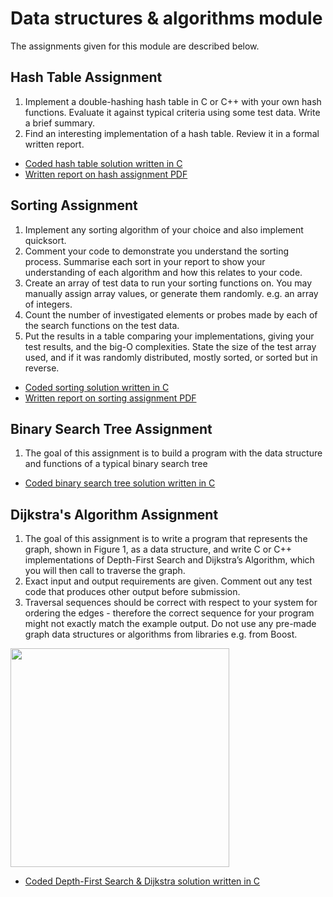 # Data structures & algorithms module

The assignments given for this module are described below.


<h2>Hash Table Assignment</h2>
<ol>
  <li>Implement a double-hashing hash table in C or C++ with your own hash functions.
    Evaluate it against typical criteria using some test data.
    Write a brief summary.</li>
  <li>Find an interesting implementation of a hash table.
    Review it in a formal written report.</li>
</ol>

<ul>
  <li><a href="3D5A---Data-structures---Algorithms/Hash Table Solution.c"> Coded hash table solution written in C</a></li>
  <li><a href="3D5A---Data-structures---Algorithms/Hash Table Report.pdf"> Written report on hash assignment PDF</a></li>
</ul>

<h2>Sorting Assignment</h2>
<ol>
  <li> Implement any sorting algorithm of your choice and also implement quicksort. </li>
  <li> Comment your code to demonstrate you understand the sorting process. Summarise each sort in
    your report to show your understanding of each algorithm and how this relates to your code. </li>
<li> Create an array of test data to run your sorting functions on. You may manually assign array
  values, or generate them randomly. e.g. an array of integers. </li>
<li>Count the number of investigated elements or probes made by each of the search functions on
  the test data. </li>
<li>Put the results in a table comparing your implementations, giving your test results, and the big-O
complexities. State the size of the test array used, and if it was randomly distributed, mostly
  sorted, or sorted but in reverse. </li>
</ol>

<ul>
  <li><a href="3D5A---Data-structures---Algorithms/Sorting Assignment Solution.c"> Coded sorting solution written in C</a></li>
  <li><a href="3D5A---Data-structures---Algorithms/Sorting Assignment Report.pdf"> Written report on sorting assignment PDF</a></li>
</ul>


<h2>Binary Search Tree Assignment</h2>
<ol>
  <li>The goal of this assignment is to build a program with the data structure
    and functions of a typical binary search tree</li>
</ol>

<ul>
  <li><a href="3D5A---Data-structures---Algorithms/Binary Search Tree Solution.c"> Coded binary search tree solution written in C</a></li>
</ul>

<h2>Dijkstra's Algorithm Assignment</h2>
<ol>
  <li>The goal of this assignment is to write a program that represents the graph, shown in Figure 1, as
    a data structure, and write C or C++ implementations of Depth-First Search and Dijkstra’s
    Algorithm, which you will then call to traverse the graph. </li>
  <li>Exact input and output requirements are given. Comment out any test code that produces other
    output before submission.</li>
   <li>Traversal sequences should be correct with respect to your system for ordering the edges - therefore
    the correct sequence for your program might not exactly match the example output.
    Do not use any pre-made graph data structures or algorithms from libraries e.g. from Boost.</li>
</ol>

<img src="3D5A---Data-structures---Algorithms/Dijkstra Diagram.JPG" width="350"/>

<ul>
  <li><a href="3D5A---Data-structures---Algorithms/Dijkstra's Algoithm Solution.c"> Coded Depth-First Search & Dijkstra solution written in C</a></li>
</ul>

    
